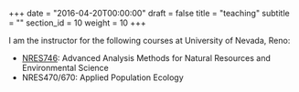 +++
date = "2016-04-20T00:00:00"
draft = false
title = "teaching"
subtitle = ""
section_id = 10
weight = 10
+++

I am the instructor for the following courses at University of Nevada, Reno:

- [NRES746](https://kevintshoemaker.github.io/NRES-746/): Advanced Analysis Methods for Natural Resources and Environmental Science
- NRES470/670: Applied Population Ecology
